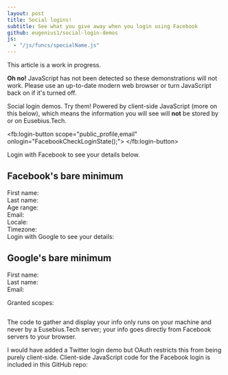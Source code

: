 ```yaml
---
layout: post
title: Social logins!
subtitle: See what you give away when you login using Facebook
github: eugenius1/social-login-demos
js:
  - "/js/funcs/specialName.js"
---
```


<div class="alert alert-warning" role="alert">This article is a work in progress.</div>

<noscript><div class="alert alert-danger" role="alert"><strong>Oh no!</strong> JavaScript has not been detected so these demonstrations will not work. Please use an up-to-date modern web browser or turn JavaScript back on if it's turned off.</div></noscript>

Social login demos. Try them! Powered by client-side JavaScript (more on this below), which means the information you will see will <strong>not</strong> be stored by or on Eusebius.Tech.

<script type="text/javascript">
<!--
  // This is called with the results from from FB.getLoginStatus().
  function statusChangeCallback(response) {
    console.log('statusChangeCallback');
    console.log(response);
    // The response object is returned with a status field that lets the
    // app know the current login status of the person.
    // Full docs on the response object can be found in the documentation
    // for FB.getLoginStatus().
    if (response.status === 'connected') {
      // Logged into your app and Facebook.
      testAPI();
    } else if (response.status === 'not_authorized') {
      // The person is logged into Facebook, but not your app.
      var alertDiv = document.getElementById('facebook-thanks-name');
      alertDiv.className = 'alert-danger';
      alertDiv.innerHTML = 'Please authorise Eusebius.Tech with your Facebook';
    } else {
      // The person is not logged into Facebook, so we're not sure if
      // they are logged into this app or not.
      var alertDiv = document.getElementById('facebook-thanks-name');
      alertDiv.className = 'alert-danger';
      alertDiv.innerHTML = 'Please log into Facebook.';
    }
  }

  // This function is called when someone finishes with the Login
  // Button.  See the onlogin handler attached to it in the sample
  // code below.
  function FacebookCheckLoginState() {
    FB.getLoginStatus(function(response) {
      statusChangeCallback(response);
    });
  }

  window.fbAsyncInit = function() {
  FB.init({
    appId      : '1009749102479073',
    cookie     : true,  // enable cookies to allow the server to access 
                        // the session
    xfbml      : true,  // parse social plugins on this page
    version    : 'v2.7' // use graph api version
  });

  // Now that we've initialized the JavaScript SDK, we call 
  // FB.getLoginStatus().  This function gets the state of the
  // person visiting this page and can return one of three states to
  // the callback you provide.  They can be:
  //
  // 1. Logged into your app ('connected')
  // 2. Logged into Facebook, but not your app ('not_authorized')
  // 3. Not logged into Facebook and can't tell if they are logged into
  //    your app or not.
  //
  // These three cases are handled in the callback function.

  FB.getLoginStatus(function(response) {
    statusChangeCallback(response);
  });

  };

  // Load the SDK asynchronously
  (function(d, s, id) {
    var js, fjs = d.getElementsByTagName(s)[0];
    if (d.getElementById(id)) return;
    js = d.createElement(s); js.id = id;
    js.src="https://connect.facebook.net/en_US/sdk.js";
    fjs.parentNode.insertBefore(js, fjs);
  }(document, 'script', 'facebook-jssdk'));

  // Here we run a very simple test of the Graph API after login is
  // successful.  See statusChangeCallback() for when this call is made.
  function testAPI() {
    /*
    function specialName(fullname, firstname) {
      if (fullname.startsWith('Eusebius Ngem')) return 'but not thanks, ' + firstname;
      if (fullname.startsWith('Abdou Ne')) return 'Abs ;)';
      if (fullname.startsWith('Hope Ka')) return 'Mama!';
      if (fullname.startsWith('Kunal Pat')) return 'Benchod!';
      if (fullname.startsWith('Kunal Raj')) return 'Chodu!';
      if (fullname.startsWith('Ahmed Ib')) return 'Ed!';
      if (fullname.startsWith('Mattin M')) return 'Mattin! The Iranians have been informed.';
      if (fullname.startsWith('Sautrik Ba')) return 'Snaketrik!';
      if (fullname.endsWith('va Ginger')) return 'Ketchup :P';
      return firstname + '!';
    }
    */
    
    console.log('Welcome!  Fetching your information.... ');
    FB.api('/me', {fields: 'name,first_name,last_name,age_range,email,locale,timezone,picture'}, function(response) {
      console.log('Successful Facebook login for: ' + response.name);
      var alertDiv = document.getElementById('facebook-thanks-name')

      alertDiv.innerHTML = 'Thanks, ' + specialName(response.name, response.first_name);
      alertDiv.className = 'alert-success';
      document.getElementById('facebook-card-title').innerHTML = response.name;
      document.getElementById('facebook-picture').innerHTML =
        '<img src="https://graph.facebook.com/v2.7/' + response.id + '/picture?type=large" alt="Your Facebook Profile Picture" title="You!">';
      document.getElementById('facebook-firstname').innerHTML = response.first_name;
      document.getElementById('facebook-lastname').innerHTML = response.last_name;
      
      age_min = response.age_range.min;
      age_max = response.age_range.max;
      if( age_min === undefined && age_max === undefined) age_range = '';
      else if( age_min === undefined) age_range = '&le;' + age_max;
      else if( age_max === undefined) age_range = '&ge;' + age_min;
      else age_range = age_min + '-' + age_max;
      document.getElementById('facebook-agerange').innerHTML = age_range;
      document.getElementById('facebook-email').innerHTML = response.email;
      document.getElementById('facebook-locale').innerHTML = 
        '<a href="http://lh.2xlibre.net/locale/' + response.locale + '/">' + response.locale + '</a>';
      
      timezone = response.timezone
      if(timezone >= 0) timezone = '+' + timezone;
      timezone = 'UTC' + timezone;
      document.getElementById('facebook-timezone').innerHTML = '<a href="https://en.wikipedia.org/wiki/' + timezone + '">' + timezone + '</a>';
    });
  }
//->
</script>

<fb:login-button scope="public_profile,email" onlogin="FacebookCheckLoginState();">
</fb:login-button>

<div class="alert">
<div class="alert-info" role="alert" id="facebook-thanks-name">Login with Facebook to see your details below.</div>
</div>

<div class="jumbotron" id="facebook-card">
  <h2 class="text-center" id="facebook-card-title">Facebook's bare minimum</h2>
  <div id="facebook-picture"></div>
  <div>First name: <strong><span id="facebook-firstname"></span></strong></div>
  <div>Last name: <strong><span id="facebook-lastname"></span></strong></div>
  <div>Age range: <strong><span id="facebook-agerange"></span></strong></div>
  <div>Email: <strong><span id="facebook-email"></span></strong></div>
  <div>Locale: <strong><span id="facebook-locale"></span></strong></div>
  <div>Timezone: <strong><span id="facebook-timezone"></span></strong></div>
</div>

<script src="https://apis.google.com/js/platform.js" async defer></script>
<script type="text/javascript">
<!--
function GoogleOnSignIn(googleUser) {
  // https://developers.google.com/identity/sign-in/web/reference#googleusergetbasicprofile
  var profile = googleUser.getBasicProfile();
  var response = {};
  response.id = profile.getId(); // Do not send to your backend! Use an ID token instead.
  response.name = profile.getName();
  response.picture = profile.getImageUrl();
  response.email = profile.getEmail(); // This is null if the 'email' scope is not present.
  response.first_name = profile.getGivenName();
  response.last_name = profile.getFamilyName();
  console.log('Successful Google login for: ' + response.name);

  document.getElementById('google-thanks-name').innerHTML = 'Thanks, ' + specialName(response.name, response.first_name);
  document.getElementById('google-card-title').innerHTML = response.name;
  document.getElementById('google-picture').innerHTML =
    '<img src="' + response.picture + '" alt="Your Google Profile Picture" title="You!">';
  document.getElementById('google-firstname').innerHTML = response.first_name;
  document.getElementById('google-lastname').innerHTML = response.last_name;
  document.getElementById('google-email').innerHTML = response.email;
  
  var scopes = googleUser.getGrantedScopes();
  document.getElementById('google-scopes').innerHTML = scopes;
}
//->
</script>
<div id="google-thanks-name">Login with Google to see your details:</div>

<div class="g-signin2" data-onsuccess="GoogleOnSignIn"></div>

<div class="jumbotron" id="google-card">
  <h2 class="text-center" id="google-card-title">Google's bare minimum</h2>
  <div id="google-picture"></div>
  <div>First name: <strong><span id="google-firstname"></span></strong></div>
  <div>Last name: <strong><span id="google-lastname"></span></strong></div>
  <div>Email: <strong><span id="google-email"></span></strong></div>

  Granted scopes:
  <pre id="google-scopes"></pre>
</div>

The code to gather and display your info only runs on your machine and never by a Eusebius.Tech server; your info goes directly from Facebook servers to your browser.

I would have added a Twitter login demo but OAuth restricts this from being purely client-side. Client-side JavaScript code for the Facebook login is included in this GitHub repo:
